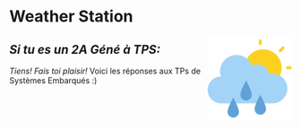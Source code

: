 # Weather Station

<!-- markdownlint-disable MD033 -->
<img src="image/readme/1700849113157.png" width=150 align='right' />

## _Si tu es un 2A Géné à TPS:_

_Tiens! Fais toi plaisir!_
Voici les réponses aux TPs de Systèmes Embarqués :)
